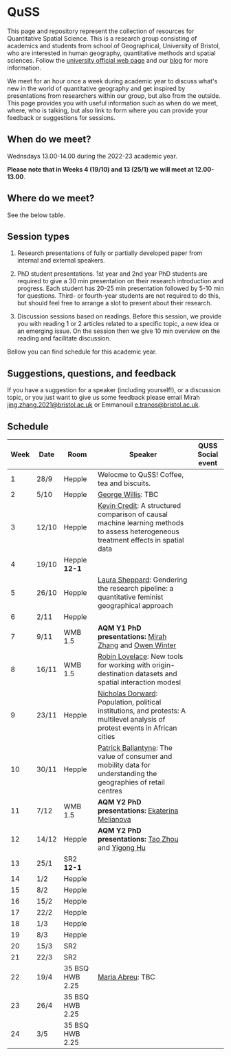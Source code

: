 # QuSS

This page and repository represent the collection of resources for Quantitative Spatial Science. This is a research group consisting of academics and students from school of Geographical, University of Bristol, who are interested in human geography, quantitative methods and spatial sciences. Follow the [university official web page](http://www.bristol.ac.uk/geography/research/quantitative-spatial-science/) and our [blog](https://quss.blogs.bristol.ac.uk/) for more information.

We meet for an hour once a week during academic year to discuss what's new in the world of quantitative geography and get inspired by presentations from researchers within our group, but also from the outside. This page provides you with useful information such as when do we meet, where, who is talking, but also link to form where you can provide your feedback or suggestions for sessions.

## When do we meet?

Wednsdays 13.00-14.00 during the 2022-23 academic year.

**Please note that in Weeks 4 (19/10) and 13 (25/1) we will meet at 12.00-13.00**.

## Where do we meet?

See the below table.

## Session types

1.  Research presentations of fully or partially developed paper from internal and external speakers.

2.  PhD student presentations. 1st year and 2nd year PhD students are required to give a 30 min presentation on their research introduction and progress. Each student has 20-25 min presentation followed by 5-10 min for questions. Third- or fourth-year students are not required to do this, but should feel free to arrange a slot to present about their research.

3.  Discussion sessions based on readings. Before this session, we provide you with reading 1 or 2 articles related to a specific topic, a new idea or an emerging issue. On the session then we give 10 min overview on the reading and facilitate discussion.

Bellow you can find schedule for this academic year.

## Suggestions, questions, and feedback

If you have a suggestion for a speaker (including yourself!), or a discussion topic, or you just want to give us some feedback please email Mirah [jing.zhang.2021@bristol.ac.uk](mailto:jing.zhang.2021@bristol.ac.uk) or Emmanouil [e.tranos@bristol.ac.uk](mailto:e.tranos@bristol.ac.uk).

## Schedule

| Week | Date  | Room             | Speaker | QUSS Social event |
|------|-------|------------------|---------|-------------------|
| 1    | 28/9  | Hepple           | Welocme to QuSS! Coffee, tea and biscuits. |                   |
| 2    | 5/10  | Hepple           | [George Willis](https://www.researchgate.net/profile/George-Willis-3): TBC |                   |
| 3    | 12/10 | Hepple           | [Kevin Credit](https://www.maynoothuniversity.ie/faculty-social-sciences/our-people/kevin-credit): A structured comparison of causal machine learning methods to assess heterogeneous treatment effects in spatial data        |                   |
| 4    | 19/10 | Hepple **12-1**  |         |                   |
| 5    | 26/10 | Hepple           | [Laura Sheppard](https://twitter.com/laurahsheppard): Gendering the research pipeline: a quantitative feminist geographical approach |                   |
| 6    | 2/11  | Hepple           | |                   |
| 7    | 9/11  | WMB 1.5          |**AQM Y1 PhD presentations:** [Mirah Zhang](https://mobile.twitter.com/MirahJZ) and [Owen Winter](https://owenwinter.co.uk/)        |                   |
| 8    | 16/11 | WMB 1.5          | [Robin Lovelace](https://www.robinlovelace.net/): New tools for working with origin-destination datasets and spatial interaction modesl|                   |
| 9    | 23/11 | Hepple           | [Nicholas Dorward](https://research-information.bris.ac.uk/en/persons/nicholas-m-dorward): Population, political institutions, and protests: A multilevel analysis of protest events in African cities|                   |
| 10   | 30/11 | Hepple           | [Patrick Ballantyne](https://twitter.com/pj_ballantyne?lang=en): The value of consumer and mobility data for understanding the geographies of retail centres |                   |
| 11   | 7/12  | WMB 1.5          |**AQM Y2 PhD presentations:** [Ekaterina Melianova](https://research-information.bris.ac.uk/en/persons/ekaterina-melianova)         |                   |
| 12   | 14/12 | Hepple           |**AQM Y2 PhD presentations:** [Tao Zhou](https://research-information.bris.ac.uk/en/persons/tao-zhou) and [Yigong Hu](https://github.com/HPDell) | |
| 13   | 25/1  | SR2 **12-1**     |         |                   |
| 14   | 1/2   | Hepple           |         |                   |
| 15   | 8/2   | Hepple           |         |                   |
| 16   | 15/2  | Hepple           |         |                   |
| 17   | 22/2  | Hepple           |         |                   |
| 18   | 1/3   | Hepple           |         |                   |
| 19   | 8/3   | Hepple           |         |                   |
| 20   | 15/3  | SR2              |         |                   |
| 21   | 22/3  | SR2              |         |                   |
| 22   | 19/4  | 35 BSQ HWB 2.25  | [Maria Abreu](https://www.landecon.cam.ac.uk/directory/dr-maria-abreu): TBC |                   |
| 23   | 26/4  | 35 BSQ HWB 2.25  |         |                   |
| 24   | 3/5   | 35 BSQ HWB 2.25  |         |                   |
